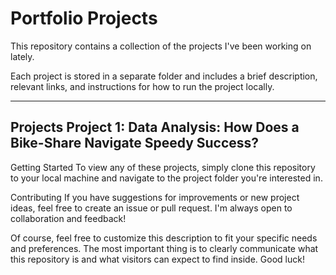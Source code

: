# Portfolio Projects
This repository contains a collection of the projects I've been working on lately. 

Each project is stored in a separate folder and includes a brief description, relevant links, and instructions for how to run the project locally.


------------------------------------------------------------------------
Projects
Project 1: Data Analysis: How Does a Bike-Share Navigate Speedy Success?
------------------------------------------------------------------------


Getting Started
To view any of these projects, simply clone this repository to your local machine and navigate to the project folder you're interested in.

Contributing
If you have suggestions for improvements or new project ideas, feel free to create an issue or pull request. I'm always open to collaboration and feedback!

Of course, feel free to customize this description to fit your specific needs and preferences. The most important thing is to clearly communicate what this repository is and what visitors can expect to find inside. Good luck!
